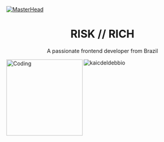 [![MasterHead](https://i0.wp.com/assets.b9.com.br/wp-content/uploads/2018/02/Google-Imagens.png?fit=1280%2C720&ssl=1)](https://rishavchanda.io)

<h1 align="center">RISK // RICH</h1>
<p align="center">A passionate frontend developer from Brazil</p>






<img align="left" alt="Coding" width="200" src="https://i0.wp.com/assets.b9.com.br/wp-content/uploads/2018/02/Google-Imagens.png?fit=1280%2C720&ssl=1)](https://rishavchanda.io">
<img background-color="red" align="center" src="https://github-readme-streak-stats.herokuapp.com/?user=kaicdeldebbio&" alt="kaicdeldebbio" />

